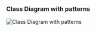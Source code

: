 ### Class Diagram with patterns

![Class Diagram with patterns](
https://github.com/B1nvoker/-photo_editor/blob/master/docs/Class%20Diagram%20with%20patterns/Class%20Diagram%20with%20patterns.png)
